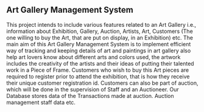 ## Art Gallery Management System
This project intends to include various features related to an Art Gallery i.e., information about Exhibition, Gallery, Auction, Artists, Art, Customers (The one willing to buy the Art, that are put on display, in an Exhibition) etc. The main aim of this Art Gallery Management System is to implement efficient way of tracking and keeping details of art and paintings in art gallery also help art lovers know about different arts and colors used, the artwork includes the creativity of the artists and their ideas of putting their talented work in a Piece of Frame. Customers who wish to buy this Art pieces are required to register prior to attend the exhibition, that is how they receive their unique customer registration id. Customers can also be part of auction, which will be done in the supervision of Staff and an Auctioneer. Our Database stores data of the Transactions made at auction. Auction management staff data etc. 


